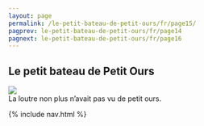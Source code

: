 ```yaml
---
layout: page
permalink: /le-petit-bateau-de-petit-ours/fr/page15/
pagprev: le-petit-bateau-de-petit-ours/fr/page14
pagnext: le-petit-bateau-de-petit-ours/fr/page16
---
```


## Le petit bateau de Petit Ours

<img src="{{ site.baseurl }}/img/le-petit-bateau-de-petit-ours/page15.jpg"/>

<div class="childbook-text">
La loutre non plus n’avait pas vu de petit ours.
</div>

{% include nav.html %}

